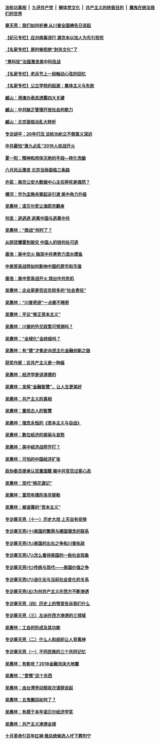 

####  [法轮功真相](../../../../basic/blob/master/README.md?t=06240431) &nbsp;|&nbsp; [九评共产党](../../../../9ping.md/blob/master/README.md?t=06240431) &nbsp;|&nbsp; [解体党文化](../../../../jtdwh.md/blob/master/README.md?t=06240431)  &nbsp;|&nbsp; [共产主义的终极目的](../../../../gczydzjmd.md/blob/master/README.md?t=06240431) &nbsp;|&nbsp; [魔鬼在统治我们的世界](../../../../mgztzwmdsj.md/blob/master/README.md?t=06240431) 

#### [章天亮：我们如何祈祷 从川普全国祷告日说起](../pages/nsc423/n11944627.md?t=06240431) 

#### [【纪元专栏】应对病毒流行 渥京未以加人为先引担忧](../pages/nsc423/n11875714.md?t=06240431) 

#### [【名家专栏】是时候拒绝“封杀文化”了](../pages/nsc423/n11814093.md?t=06240431) 

#### [“黑科技”治国激发美中科技战](../pages/nsc423/n11638056.md?t=06240431) 

#### [【名家专栏】老兵节上一段触动心弦的回忆](../pages/nsc423/n11646016.md?t=06240431) 

#### [【名家专栏】公立学校的起源：集体主义与失败](../pages/nsc423/n11601833.md?t=06240431) 

#### [臧山：港澳办表态透露四大关键](../pages/nsc423/n11421628.md?t=06240431) 

#### [臧山：中共缺乏管理开放社会的能力](../pages/nsc423/n11407457.md?t=06240431) 

#### [臧山：北京面临治乱大转折](../pages/nsc423/n11406895.md?t=06240431) 

#### [专访胡平：20年打压 法轮功屹立不倒意义深远](../pages/nsc423/n11398800.md?t=06240431) 

#### [中共最怕“逢九必乱”2019人权战开火](../pages/nsc423/n11385248.md?t=06240431) 

#### [夏一阳：精神和肉体灭绝的手段—转化洗脑](../pages/nsc423/n11368250.md?t=06240431) 

#### [六月风云激变 北京当局面临三条路](../pages/nsc423/n11313668.md?t=06240431) 

#### [许茹：南京公安大数据中心主任猝死是偶然？](../pages/nsc423/n11064744.md?t=06240431) 

#### [横河：华为孟晚舟案起诉引渡 美中角力升级](../pages/nsc423/n11027230.md?t=06240431) 

#### [吴惠林：诺贝尔奖让海耶克翻身](../pages/nsc423/n10890049.md?t=06240431) 

#### [何坚：逃逃逃 逃离中国与逃离中共](../pages/nsc423/n10592891.md?t=06240431) 

#### [吴惠林：“商战”何时了？](../pages/nsc423/n10573558.md?t=06240431) 

#### [从网贷爆雷到股灾 中国人的钱何处可逃](../pages/nsc423/n10572800.md?t=06240431) 

#### [唐浩：美中交火 隐现中共黑势力混水摸鱼](../pages/nsc423/n10544040.md?t=06240431) 

#### [中美贸易战将如何影响中国的房市和币值](../pages/nsc423/n10543697.md?t=06240431) 

#### [唐浩：美中贸易战开火 烧出中共危机](../pages/nsc423/n10540126.md?t=06240431) 

#### [吴惠林：企业家是否应负较多的“社会责任”](../pages/nsc423/n10535022.md?t=06240431) 

#### [吴惠林：“川普奇迹”一点都不稀奇](../pages/nsc423/n10512808.md?t=06240431) 

#### [吴惠林：平议“修正资本主义”](../pages/nsc423/n10495724.md?t=06240431) 

#### [吴惠林：川普的外交政策可预测吗？](../pages/nsc423/n10462387.md?t=06240431) 

#### [吴惠林：“全球化”会终结吗？](../pages/nsc423/n10452838.md?t=06240431) 

#### [吴惠林：有“德”才能走向民主化金融创新之路](../pages/nsc423/n10432292.md?t=06240431) 

#### [获奖作家：这共产主义是一种癌](../pages/nsc423/n10431541.md?t=06240431) 

#### [吴惠林：经济学是讲道德的](../pages/nsc423/n10398014.md?t=06240431) 

#### [吴惠林：发挥“金融智慧”，让人生更美好](../pages/nsc423/n10375019.md?t=06240431) 

#### [吴惠林：共产主义的真相](../pages/nsc423/n10351394.md?t=06240431) 

#### [吴惠林：重拾古人的智慧](../pages/nsc423/n10337691.md?t=06240431) 

#### [吴惠林：理念永恒的《资本主义与自由》](../pages/nsc423/n10316274.md?t=06240431) 

#### [吴惠林：数位经济的美丽与哀愁](../pages/nsc423/n10292946.md?t=06240431) 

#### [吴惠林：美中经济战将开打？](../pages/nsc423/n10258825.md?t=06240431) 

#### [吴惠林：可怕的中国经济扩张](../pages/nsc423/n10219147.md?t=06240431) 

#### [政协委员提承认双重国籍 揭中共官员过客心态](../pages/nsc423/n10208809.md?t=06240431) 

#### [吴惠林：现代“桃花源记”](../pages/nsc423/n10185234.md?t=06240431) 

#### [吴惠林：富而有德的洛克斐勒](../pages/nsc423/n10142264.md?t=06240431) 

#### [吴惠林：被诬蔑的“资本主义”](../pages/nsc423/n10124816.md?t=06240431) 

#### [专访章天亮（十一）历史大戏 上天自有安排](../pages/nsc423/n10094905.md?t=06240431) 

#### [专访章天亮(十)美国的繁荣与建国理念的联系](../pages/nsc423/n10094899.md?t=06240431) 

#### [专访章天亮(九)美国的左右之争和川普执政](../pages/nsc423/n10094889.md?t=06240431) 

#### [专访章天亮(八)怎么看待美国的一些社会现象](../pages/nsc423/n10094857.md?t=06240431) 

#### [专访章天亮(七)传统与现代——美国价值之争](../pages/nsc423/n10093140.md?t=06240431) 

#### [专访章天亮(六)进化论与当前社会变化的关系](../pages/nsc423/n10092036.md?t=06240431) 

#### [专访章天亮(五)为何共产主义在西方不断渗透](../pages/nsc423/n10083620.md?t=06240431) 

#### [专访章天亮（四）历史上的预言告诉我们什么](../pages/nsc423/n10083606.md?t=06240431) 

#### [专访章天亮（三）左派在西方渗透的三领域](../pages/nsc423/n10081115.md?t=06240431) 

#### [吴惠林：工会的形成及其功能](../pages/nsc423/n10080633.md?t=06240431) 

#### [专访章天亮（二）什么人和组织让人背离神](../pages/nsc423/n10076637.md?t=06240431) 

#### [专访章天亮（一）不同民族的三个共同记忆](../pages/nsc423/n10074188.md?t=06240431) 

#### [吴惠林：有影呒？2018金融泡沫大地震](../pages/nsc423/n10040534.md?t=06240431) 

#### [吴惠林：“爱情”这个东西](../pages/nsc423/n10019423.md?t=06240431) 

#### [吴惠林：由台湾劳动部政次请辞说起](../pages/nsc423/n9979679.md?t=06240431) 

#### [吴惠林：五鬼搬运如何了？](../pages/nsc423/n9925338.md?t=06240431) 

#### [吴惠林：有感于本年诺贝尔经济学奖](../pages/nsc423/n9871883.md?t=06240431) 

#### [吴惠林：共产主义渗透全球](../pages/nsc423/n9812748.md?t=06240431) 

#### [十月革命引百年红祸 俄总统候选人吁下葬列宁](../pages/nsc423/n9810182.md?t=06240431) 

